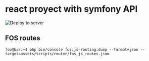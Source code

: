 # react proyect with symfony API

![Deploy to server](https://github.com/antxony/react-symfony/workflows/Deploy%20to%20server/badge.svg)

## FOS routes

```console
foo@bar:~$ php bin/console fos:js-routing:dump --format=json --target=assets/scripts/router/fos_js_routes.json
```

